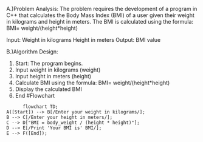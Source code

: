 A.)Problem Analysis:
  The problem requires the development of a program in C++ that calculates the Body Mass Index (BMI) of a user given their weight in kilograms and height in meters. 
  The BMI is calculated using the formula:  BMI= weight/(height*height)

Input:
  Weight in kilograms
  Height in meters
  Output:
  BMI value 
  
B.)Algorithm Design:
  1. Start: The program begins.
  2. Input weight in kilograms (weight)
  3. Input height in meters (height)
  4. Calculate BMI using the formula: 
                              BMI= weight/(height*height)
  5. Display the calculated BMI
  6. End
#Flowchart

```mermaid
      flowchart TD;
A([Start]) --> B[/Enter your weight in kilograms/];
B --> C[/Enter your height in meters/];
C --> D["BMI = body_weight / (height * height)"];
D --> E[/Print 'Your BMI is' BMI/];
E --> F([End]);
```

 

